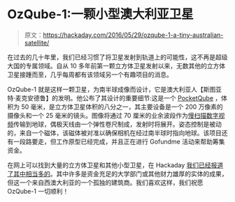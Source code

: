 # OzQube-1:一颗小型澳大利亚卫星

> 原文：<https://hackaday.com/2016/05/29/ozqube-1-a-tiny-australian-satellite/>

在过去的几十年里，我们已经习惯了将卫星发射到轨道上的可能性，这不再是超级大国的专属领域。自从 10 多年前第一颗立方体卫星发射以来，无数其他的立方体卫星接踵而至，几乎每周都有该领域另一个有趣项目的消息。

OzQube-1 就是这样一颗卫星，为南半球成像而设计，它是澳大利亚人【斯图亚特·麦克安德鲁】的发明。他公布了其设计的重要细节:这是一个 [PocketQube](https://en.wikipedia.org/wiki/PocketQube) ，体积为 50 毫米，是立方体卫星体积的八分之一，其主要设备是一个 200 万像素的摄像头和一个 25 毫米的镜头。图像将通过 70 厘米的业余波段作为[慢扫描数字视频](https://ukhas.org.uk/guides:ssdv)传输到地球，偶极天线由一个弹性卷尺制成，发射时将展开。姿态控制是被动的，来自一个磁体，该磁体被对准以确保相机在经过南半球时指向地球。该项目还有一段路要走，但工作原型已经完成，并且正在进行 Gofundme 活动来帮助筹集资金。

在网上可以找到大量的立方体卫星和其他小型卫星，在 Hackaday [我们已经报道了其中相当多的](http://hackaday.com/tag/cubesat/)。其中许多是资金充足的大学部门或其他财力雄厚的实体的成果，但这一个来自西澳大利亚的一个孤独的建筑商。我们喜欢这样，我们祝愿 OzQube-1 一切顺利！